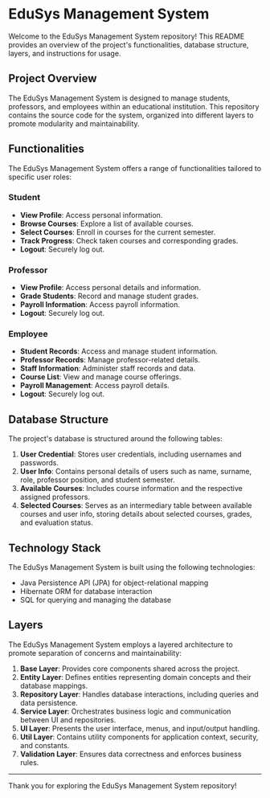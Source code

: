 # EduSys Management System

Welcome to the EduSys Management System repository! This README provides an overview of the project's functionalities, database structure, layers, and instructions for usage.

## Project Overview

The EduSys Management System is designed to manage students, professors, and employees within an educational institution. This repository contains the source code for the system, organized into different layers to promote modularity and maintainability.

## Functionalities

The EduSys Management System offers a range of functionalities tailored to specific user roles:

### Student

- **View Profile**: Access personal information.
- **Browse Courses**: Explore a list of available courses.
- **Select Courses**: Enroll in courses for the current semester.
- **Track Progress**: Check taken courses and corresponding grades.
- **Logout**: Securely log out.

### Professor

- **View Profile**: Access personal details and information.
- **Grade Students**: Record and manage student grades.
- **Payroll Information**: Access payroll information.
- **Logout**: Securely log out.

### Employee

- **Student Records**: Access and manage student information.
- **Professor Records**: Manage professor-related details.
- **Staff Information**: Administer staff records and data.
- **Course List**: View and manage course offerings.
- **Payroll Management**: Access payroll details.
- **Logout**: Securely log out.

## Database Structure

The project's database is structured around the following tables:

1. **User Credential**: Stores user credentials, including usernames and passwords.
2. **User Info**: Contains personal details of users such as name, surname, role, professor position, and student semester.
3. **Available Courses**: Includes course information and the respective assigned professors.
4. **Selected Courses**: Serves as an intermediary table between available courses and user info, storing details about selected courses, grades, and evaluation status.

## Technology Stack

The EduSys Management System is built using the following technologies:

- Java Persistence API (JPA) for object-relational mapping
- Hibernate ORM for database interaction
- SQL for querying and managing the database

## Layers

The EduSys Management System employs a layered architecture to promote separation of concerns and maintainability:

1. **Base Layer**: Provides core components shared across the project.
2. **Entity Layer**: Defines entities representing domain concepts and their database mappings.
3. **Repository Layer**: Handles database interactions, including queries and data persistence.
4. **Service Layer**: Orchestrates business logic and communication between UI and repositories.
5. **UI Layer**: Presents the user interface, menus, and input/output handling.
6. **Util Layer**: Contains utility components for application context, security, and constants.
7. **Validation Layer**: Ensures data correctness and enforces business rules.

---

Thank you for exploring the EduSys Management System repository!
